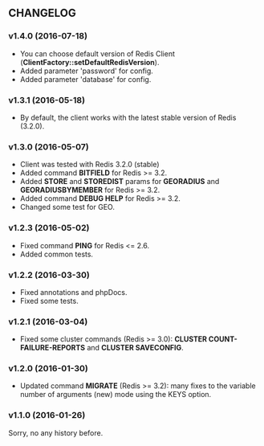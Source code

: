 ## CHANGELOG

### v1.4.0 (2016-07-18)
- You can choose default version of Redis Client (**ClientFactory::setDefaultRedisVersion**).
- Added parameter 'password' for config.
- Added parameter 'database' for config.

### v1.3.1 (2016-05-18)
- By default, the client works with the latest stable version of Redis (3.2.0).

### v1.3.0 (2016-05-07)
- Client was tested with Redis 3.2.0 (stable)
- Added command **BITFIELD** for Redis >= 3.2.
- Added **STORE** and **STOREDIST** params for **GEORADIUS** and **GEORADIUSBYMEMBER** for Redis >= 3.2.
- Added command **DEBUG HELP** for Redis >= 3.2.
- Changed some test for GEO.

### v1.2.3 (2016-05-02)
- Fixed command **PING** for Redis <= 2.6.
- Added common tests.

### v1.2.2 (2016-03-30)
- Fixed annotations and phpDocs.
- Fixed some tests.

### v1.2.1 (2016-03-04)
- Fixed some cluster commands (Redis >= 3.0): __CLUSTER COUNT-FAILURE-REPORTS__ and __CLUSTER SAVECONFIG__.

### v1.2.0 (2016-01-30)
- Updated command __MIGRATE__ (Redis >= 3.2): many fixes to the variable number of arguments (new) mode using the KEYS option.

### v1.1.0 (2016-01-26)
Sorry, no any history before.

